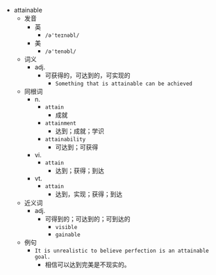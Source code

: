 - attainable
  - 发音
    - 英
      - `/ə'teɪnəbl/`
    - 美
      - `/ə'tenəbl/`
  - 词义
    - adj.
      - 可获得的，可达到的，可实现的
        - `Something that is attainable can be achieved`
  - 同根词
    - n.
      - `attain`
        - 成就
      - `attainment`
        - 达到；成就；学识
      - `attainability`
        - 可达到；可获得
    - vi.
      - `attain`
        - 达到；获得；到达
    - vt.
      - `attain`
        - 达到，实现；获得；到达
  - 近义词
    - adj.
      - 可得到的；可达到的；可到达的
        - `visible`
        - `gainable`
  - 例句
    - `It is unrealistic to believe perfection is an attainable goal.`
      - 相信可以达到完美是不现实的。

